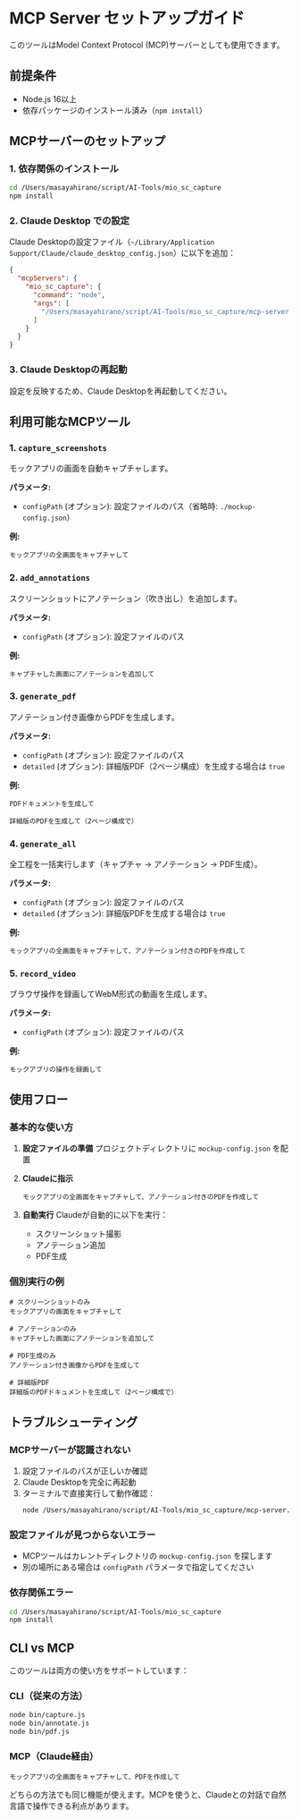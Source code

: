 # MCP Server セットアップガイド

このツールはModel Context Protocol (MCP)サーバーとしても使用できます。

## 前提条件

- Node.js 16以上
- 依存パッケージのインストール済み（`npm install`）

## MCPサーバーのセットアップ

### 1. 依存関係のインストール

```bash
cd /Users/masayahirano/script/AI-Tools/mio_sc_capture
npm install
```

### 2. Claude Desktop での設定

Claude Desktopの設定ファイル（`~/Library/Application Support/Claude/claude_desktop_config.json`）に以下を追加：

```json
{
  "mcpServers": {
    "mio_sc_capture": {
      "command": "node",
      "args": [
        "/Users/masayahirano/script/AI-Tools/mio_sc_capture/mcp-server.js"
      ]
    }
  }
}
```

### 3. Claude Desktopの再起動

設定を反映するため、Claude Desktopを再起動してください。

## 利用可能なMCPツール

### 1. `capture_screenshots`
モックアプリの画面を自動キャプチャします。

**パラメータ:**
- `configPath` (オプション): 設定ファイルのパス（省略時: `./mockup-config.json`）

**例:**
```
モックアプリの全画面をキャプチャして
```

### 2. `add_annotations`
スクリーンショットにアノテーション（吹き出し）を追加します。

**パラメータ:**
- `configPath` (オプション): 設定ファイルのパス

**例:**
```
キャプチャした画面にアノテーションを追加して
```

### 3. `generate_pdf`
アノテーション付き画像からPDFを生成します。

**パラメータ:**
- `configPath` (オプション): 設定ファイルのパス
- `detailed` (オプション): 詳細版PDF（2ページ構成）を生成する場合は `true`

**例:**
```
PDFドキュメントを生成して
```

```
詳細版のPDFを生成して（2ページ構成で）
```

### 4. `generate_all`
全工程を一括実行します（キャプチャ → アノテーション → PDF生成）。

**パラメータ:**
- `configPath` (オプション): 設定ファイルのパス
- `detailed` (オプション): 詳細版PDFを生成する場合は `true`

**例:**
```
モックアプリの全画面をキャプチャして、アノテーション付きのPDFを作成して
```

### 5. `record_video`
ブラウザ操作を録画してWebM形式の動画を生成します。

**パラメータ:**
- `configPath` (オプション): 設定ファイルのパス

**例:**
```
モックアプリの操作を録画して
```

## 使用フロー

### 基本的な使い方

1. **設定ファイルの準備**
   プロジェクトディレクトリに `mockup-config.json` を配置

2. **Claudeに指示**
   ```
   モックアプリの全画面をキャプチャして、アノテーション付きのPDFを作成して
   ```

3. **自動実行**
   Claudeが自動的に以下を実行：
   - スクリーンショット撮影
   - アノテーション追加
   - PDF生成

### 個別実行の例

```
# スクリーンショットのみ
モックアプリの画面をキャプチャして

# アノテーションのみ
キャプチャした画面にアノテーションを追加して

# PDF生成のみ
アノテーション付き画像からPDFを生成して

# 詳細版PDF
詳細版のPDFドキュメントを生成して（2ページ構成で）
```

## トラブルシューティング

### MCPサーバーが認識されない

1. 設定ファイルのパスが正しいか確認
2. Claude Desktopを完全に再起動
3. ターミナルで直接実行して動作確認：
   ```bash
   node /Users/masayahirano/script/AI-Tools/mio_sc_capture/mcp-server.js
   ```

### 設定ファイルが見つからないエラー

- MCPツールはカレントディレクトリの `mockup-config.json` を探します
- 別の場所にある場合は `configPath` パラメータで指定してください

### 依存関係エラー

```bash
cd /Users/masayahirano/script/AI-Tools/mio_sc_capture
npm install
```

## CLI vs MCP

このツールは両方の使い方をサポートしています：

### CLI（従来の方法）
```bash
node bin/capture.js
node bin/annotate.js
node bin/pdf.js
```

### MCP（Claude経由）
```
モックアプリの全画面をキャプチャして、PDFを作成して
```

どちらの方法でも同じ機能が使えます。MCPを使うと、Claudeとの対話で自然言語で操作できる利点があります。
